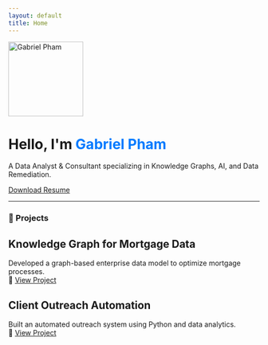 ```yaml
---
layout: default
title: Home
---
```


<div class="hero">
    <img src="https://media.licdn.com/dms/image/v2/C5603AQFK1gqFFEeF5w/profile-displayphoto-shrink_800_800/profile-displayphoto-shrink_800_800/0/1578091131462?e=1747872000&v=beta&t=lF8zYcmlnW17dZ1CBFByGb98yqEEAPaJnGcb3203NVQ" alt="Gabriel Pham" width="150px" class="hero-img">
    <h1>Hello, I'm <span style="color: #007bff;">Gabriel Pham</span></h1>
    <p>A Data Analyst & Consultant specializing in Knowledge Graphs, AI, and Data Remediation.</p>
    <a href="resume.pdf" class="btn btn-primary">Download Resume</a>
</div>

---
### 🚀 Projects
## **Knowledge Graph for Mortgage Data**
Developed a graph-based enterprise data model to optimize mortgage processes.  
🔗 [View Project](https://github.com/yourusername/project1)

## **Client Outreach Automation**
Built an automated outreach system using Python and data analytics.  
🔗 [View Project](https://github.com/yourusername/project2)
